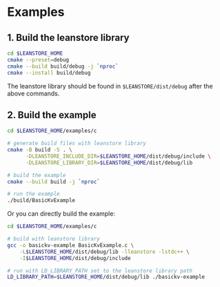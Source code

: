 # Examples

## 1. Build the leanstore library

```sh
cd $LEANSTORE_HOME
cmake --preset=debug
cmake --build build/debug -j `nproc`
cmake --install build/debug
```

The leanstore library should be found in `$LEANSTORE/dist/debug` after the above commands.

## 2. Build the example

```sh
cd $LEANSTORE_HOME/examples/c

# generate build files with leanstore library
cmake -B build -S . \
      -DLEANSTORE_INCLUDE_DIR=$LEANSTORE_HOME/dist/debug/include \
      -DLEANSTORE_LIBRARY_DIR=$LEANSTORE_HOME/dist/debug/lib

# build the example
cmake --build build -j `nproc`

# run the example
./build/BasicKvExample
```

Or you can directly build the example:

```sh
cd $LEANSTORE_HOME/examples/c

# build with leanstore library
gcc -o basickv-example BasicKvExample.c \
    -L$LEANSTORE_HOME/dist/debug/lib -lleanstore -lstdc++ \
    -I$LEANSTORE_HOME/dist/debug/include

# run with LD_LIBRARY_PATH set to the leanstore library path
LD_LIBRARY_PATH=$LEANSTORE_HOME/dist/debug/lib ./basickv-example
```